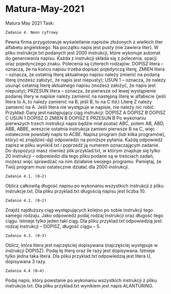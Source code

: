 # Matura-May-2021
Matura May 2021
Task:

    Zadanie 4. Neon cyfrowy
Pewna firma przygotowuje wyświetlanie napisów złożonych z wielkich liter alfabetu
angielskiego. Na początku napis jest pusty (nie zawiera liter). W pliku instrukcje.txt
podanych jest 2000 instrukcji, które wykonuje automat do generowania napisu. Każda
z instrukcji składa się z polecenia, spacji oraz pojedynczego znaku. Polecenia są czterech
rodzajów:
DOPISZ litera – oznacza, że na końcu napisu trzeba dopisać pojedynczą literę;
ZMIEN litera – oznacza, że ostatnią literę aktualnego napisu należy zmienić na podaną
literę (możesz założyć, że napis jest niepusty);
USUN 1 – oznacza, że należy usunąć ostatnią literę aktualnego napisu (możesz
założyć, że napis jest niepusty);
PRZESUN litera – oznacza, że pierwsze od lewej wystąpienie podanej litery w napisie należy
zamienić na następną literę w alfabecie (jeśli litera to A, to należy zamienić
na B, jeśli B, to na C itd.) Literę Z należy zamienić na A. Jeśli litera nie
występuje w napisie, nie należy nic robić.
Przykład:
Dany jest następujący ciąg instrukcji:
DOPISZ A
DOPISZ B
DOPISZ C
USUN 1
DOPISZ D
ZMIEN B
DOPISZ E
PRZESUN B
Po wykonaniu pierwszych trzech instrukcji napis będzie miał postać ABC, potem AB, ABD,
ABB, ABBE, wreszcie ostatnia instrukcja zamieni pierwsze B na C, więc ostatecznie powstały
napis to ACBE.
Napisz program (lub kilka programów), który(-e) znajdzie(-dą) odpowiedzi na poniższe
pytania. Każdą odpowiedź zapisz w pliku wyniki4.txt i poprzedź ją numerem
oznaczającym zadanie.
Do dyspozycji masz również plik przyklad.txt, w którym znajduje się tylko 20 instrukcji –
odpowiedzi dla tego pliku podane są w treściach zadań, możesz więc sprawdzać na nim
działanie swojego programu. Pamiętaj, że Twój program musi ostatecznie działać dla 2000
instrukcji.


    Zadanie 4.1. (0–2)
Oblicz całkowitą długość napisu po wykonaniu wszystkich instrukcji z pliku
instrukcje.txt.
Dla pliku przyklad.txt długością napisu jest liczba 10. 


    Zadanie 4.2. (0–2)
Znajdź najdłuższy ciąg występujących kolejno po sobie instrukcji tego samego rodzaju. Jako
odpowiedź podaj rodzaj instrukcji oraz długość tego ciągu. Istnieje tylko jeden taki ciąg.
Dla pliku przyklad.txt odpowiedzią jest: rodzaj instrukcji – DOPISZ, długość ciągu – 5.


    Zadanie 4.3. (0–3)
Oblicz, która litera jest najczęściej dopisywana (najczęściej występuje w instrukcji DOPISZ).
Podaj tę literę oraz ile razy jest dopisywana. Istnieje tylko jedna taka litera.
Dla pliku przyklad.txt odpowiedzią jest litera U, dopisywana 3 razy.


    Zadanie 4.4 (0–4)
Podaj napis, który powstanie po wykonaniu wszystkich instrukcji z pliku instrukcje.txt.
Dla pliku przyklad.txt wynikiem jest napis ALANTURING. 
